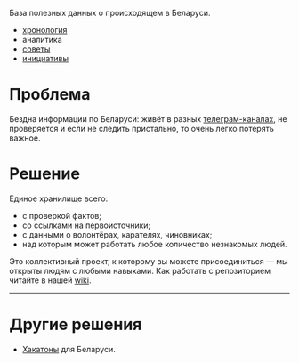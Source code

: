 База полезных данных о происходящем в Беларуси.

- [хронология](./timeline)
- аналитика
- [советы](./advices)
- [инициативы](./initiatives)

# Проблема

Бездна информации по Беларуси: живёт в разных [телеграм-каналах](https://github.com/free-belarus/info/issues/4), не проверяется и если не следить пристально, то очень легко потерять важное.

# Решение

Единое хранилище всего:

- с проверкой фактов;
- со ссылками на первоисточники;
- с данными о волонтёрах, карателях, чиновниках;
- над которым может работать любое количество незнакомых людей. 

Это коллективный проект, к которому вы можете присоединиться — мы открыты людям с любыми навыками. Как работать с репозиторием читайте в нашей [wiki](https://github.com/free-belarus/info/wiki).

---

# Другие решения

- [Хакатоны](./initiatives/hackathons.md) для Беларуси.
